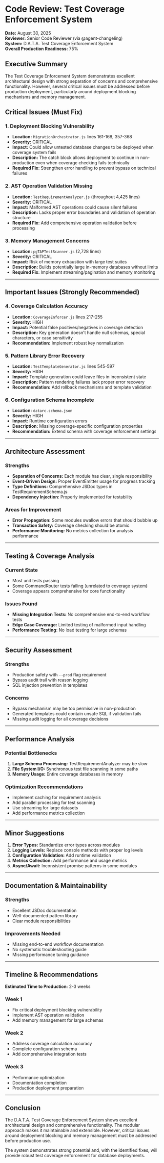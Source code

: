 # Code Review: Test Coverage Enforcement System

**Date:** August 30, 2025  
**Reviewer:** Senior Code Reviewer (via @agent-changeling)  
**System:** D.A.T.A. Test Coverage Enforcement System  
**Overall Production Readiness:** 75%

## Executive Summary

The Test Coverage Enforcement System demonstrates excellent architectural design with strong separation of concerns and comprehensive functionality. However, several critical issues must be addressed before production deployment, particularly around deployment blocking mechanisms and memory management.

## Critical Issues (Must Fix)

### 1. Deployment Blocking Vulnerability

- **Location:** `MigrationOrchestrator.js` lines 161-168, 357-368
- **Severity:** CRITICAL
- **Impact:** Could allow untested database changes to be deployed when coverage system fails
- **Description:** The catch block allows deployment to continue in non-production even when coverage checking fails technically
- **Required Fix:** Strengthen error handling to prevent bypass on technical failures

### 2. AST Operation Validation Missing

- **Location:** `TestRequirementAnalyzer.js` (throughout 4,425 lines)
- **Severity:** CRITICAL
- **Impact:** Malformed AST operations could cause silent failures
- **Description:** Lacks proper error boundaries and validation of operation structure
- **Required Fix:** Add comprehensive operation validation before processing

### 3. Memory Management Concerns

- **Location:** `pgTAPTestScanner.js` (2,728 lines)
- **Severity:** CRITICAL
- **Impact:** Risk of memory exhaustion with large test suites
- **Description:** Builds potentially large in-memory databases without limits
- **Required Fix:** Implement streaming/pagination and memory monitoring

---

## Important Issues (Strongly Recommended)

### 4. Coverage Calculation Accuracy

- **Location:** `CoverageEnforcer.js` lines 217-255
- **Severity:** HIGH
- **Impact:** Potential false positives/negatives in coverage detection
- **Description:** Key generation doesn't handle null schemas, special characters, or case sensitivity
- **Recommendation:** Implement robust key normalization

### 5. Pattern Library Error Recovery

- **Location:** `TestTemplateGenerator.js` lines 545-597
- **Severity:** HIGH
- **Impact:** Template generation could leave files in inconsistent state
- **Description:** Pattern rendering failures lack proper error recovery
- **Recommendation:** Add rollback mechanisms and template validation

### 6. Configuration Schema Incomplete

- **Location:** `datarc.schema.json`
- **Severity:** HIGH
- **Impact:** Runtime configuration errors
- **Description:** Missing coverage-specific configuration properties
- **Recommendation:** Extend schema with coverage enforcement settings

---

## Architecture Assessment

### Strengths

- **Separation of Concerns:** Each module has clear, single responsibility
- **Event-Driven Design:** Proper EventEmitter usage for progress tracking
- **Type Definitions:** Comprehensive JSDoc types in TestRequirementSchema.js
- **Dependency Injection:** Properly implemented for testability

### Areas for Improvement

- **Error Propagation:** Some modules swallow errors that should bubble up
- **Transaction Safety:** Coverage checking should be atomic
- **Performance Monitoring:** No metrics collection for analysis performance

---

## Testing & Coverage Analysis

### Current State

- Most unit tests passing
- Some CommandRouter tests failing (unrelated to coverage system)
- Coverage appears comprehensive for core functionality

### Issues Found

- **Missing Integration Tests:** No comprehensive end-to-end workflow tests
- **Edge Case Coverage:** Limited testing of malformed input handling
- **Performance Testing:** No load testing for large schemas

---

## Security Assessment

### Strengths

- Production safety with `--prod` flag requirement
- Bypass audit trail with reason logging
- SQL injection prevention in templates

### Concerns

- Bypass mechanism may be too permissive in non-production
- Generated templates could contain unsafe SQL if validation fails
- Missing audit logging for all coverage decisions

---

## Performance Analysis

### Potential Bottlenecks

1. **Large Schema Processing:** TestRequirementAnalyzer may be slow
2. **File System I/O:** Synchronous test file scanning in some paths
3. **Memory Usage:** Entire coverage databases in memory

### Optimization Recommendations

- Implement caching for requirement analysis
- Add parallel processing for test scanning
- Use streaming for large datasets
- Add performance metrics collection

---

## Minor Suggestions

1. **Error Types:** Standardize error types across modules
2. **Logging Levels:** Replace console methods with proper log levels
3. **Configuration Validation:** Add runtime validation
4. **Metrics Collection:** Add performance and usage metrics
5. **Async/Await:** Inconsistent promise patterns in some modules

---

## Documentation & Maintainability

### Strengths

- Excellent JSDoc documentation
- Well-documented pattern library
- Clear module responsibilities

### Improvements Needed

- Missing end-to-end workflow documentation
- No systematic troubleshooting guide
- Missing performance tuning guidance

---

## Timeline & Recommendations

**Estimated Time to Production:** 2-3 weeks

### Week 1

- Fix critical deployment blocking vulnerability
- Implement AST operation validation
- Add memory management for large schemas

### Week 2

- Address coverage calculation accuracy
- Complete configuration schema
- Add comprehensive integration tests

### Week 3

- Performance optimization
- Documentation completion
- Production deployment preparation

---

## Conclusion

The D.A.T.A. Test Coverage Enforcement System shows excellent architectural design and comprehensive functionality. The modular approach makes it maintainable and extensible. However, critical issues around deployment blocking and memory management must be addressed before production use.

The system demonstrates strong potential and, with the identified fixes, will provide robust test coverage enforcement for database deployments.
